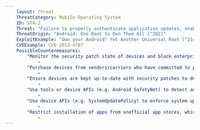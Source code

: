 ```yaml
---
    layout: threat
    ThreatCategory: Mobile Operating System
    ID: STA-2
    Threat: "Failure to properly authenticate application updates, enabling attackers to cause installation of malicious apps."
    ThreatOrigin: "Android: One Root to Own Them All [^202]"
    ExploitExample: "Own your Android! Yet Another Universal Root [^214]"
    CVEExample: CVE-2013-4787
    PossibleCountermeasures:
        "Monitor the security patch state of devices and block enterprise connectivity from out-of-date devices with known exploitable vulnerabilities.":
            - 
        "Purchase devices from vendors/carriers who have committed to providing timely updates or who have known track records for prompt updates.":
            - 
        "Ensure devices are kept up-to-date with security patches to decrease the likelihood that they can be rooted/jailbroken.":
            - 
        "Use tools or device APIs (e.g. Android SafetyNet) to detect and block enterprise connectivity from known compromised devices.":
            - 
        "Use device APIs (e.g. SystemUpdatePolicy) to enforce system update policies.":
            - 
        "Restrict installation of apps from unofficial app stores, which may not undergo certificate validation processes (e.g., side-loading)":
            - 
---
```

